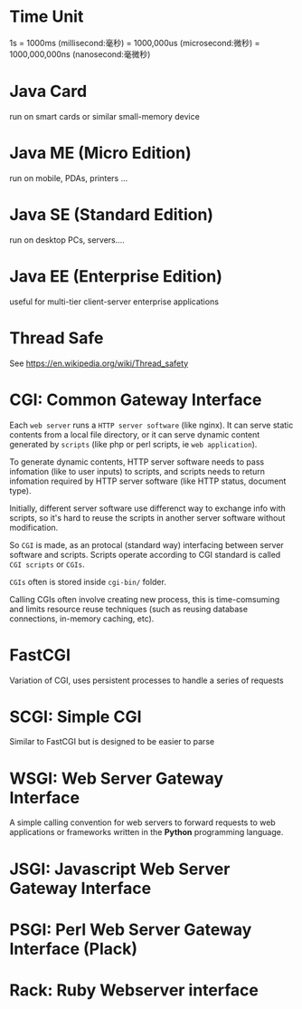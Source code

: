# Time Unit

1s = 1000ms (millisecond:毫秒) = 1000,000us (microsecond:微秒) = 1000,000,000ns (nanosecond:毫微秒)

# Java Card

run on smart cards or similar small-memory device

# Java ME (Micro Edition)

run on mobile, PDAs, printers ...

# Java SE (Standard Edition)

run on desktop PCs, servers....

# Java EE (Enterprise Edition)

useful for multi-tier client-server enterprise applications

# Thread Safe

See <https://en.wikipedia.org/wiki/Thread_safety>

# CGI: Common Gateway Interface

Each `web server` runs a `HTTP server software` (like nginx). It can serve static contents from a local file directory, or it can serve dynamic content generated by `scripts` (like php or perl scripts, ie `web application`).

To generate dynamic contents, HTTP server software needs to pass infomation (like to user inputs) to scripts, and scripts needs to return infomation required by HTTP server software (like HTTP status, document type).

Initially, different server software use differenct way to exchange info with scripts, so it's hard to reuse the scripts in another server software without modification.

So `CGI` is made, as an protocal (standard way) interfacing between server software and scripts. Scripts operate according to CGI standard is called `CGI scripts` or `CGIs`.

`CGIs` often is stored inside `cgi-bin/` folder.

Calling CGIs often involve creating new process, this is time-comsuming and limits resource reuse techniques (such as reusing database connections, in-memory caching, etc).

# FastCGI

Variation of CGI, uses persistent processes to handle a series of requests

# SCGI: Simple CGI

Similar to FastCGI but is designed to be easier to parse

# WSGI: Web Server Gateway Interface

A simple calling convention for web servers to forward requests to web applications or frameworks written in the __Python__ programming language.

# JSGI: Javascript Web Server Gateway Interface

# PSGI: Perl Web Server Gateway Interface (Plack)

# Rack: Ruby Webserver interface
